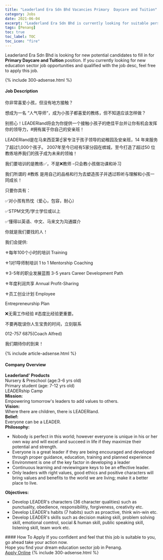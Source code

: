 ```yaml
---
title: "Leaderland Era Sdn Bhd Vacancies Primary  Daycare and Tuition" 
category: Jobs 
date: 2021-06-04 
excerpt: "Leaderland Era Sdn Bhd is currently looking for suitable person to fill in the Primary  Daycare and Tuition which positioned at Penang" 
tags: [Penang] 
toc: true 
toc_label: TOC 
toc_icon: "fire" 
--- 
```


<p>Leaderland Era Sdn Bhd is looking for new potential candidates to fill in for <b>Primary  Daycare and Tuition</b> position. If you currently looking for new education sector job opportunities and qualified with the job desc, feel free to apply this job.
</p>{% include 300-adsense.html %} 
<div><div><h4>Job Description</h4></div><div><div><span><div><p><span>&#20320;&#38750;&#24120;&#21916;&#29233;&#23567;&#23401;&#65292;&#20294;&#27809;&#26377;&#22320;&#26041;&#25509;&#35302;&#65311;</span></p><p><span>&#24819;&#25104;&#20026;&#19968;&#21517; &#8220;&#20154;&#27668;&#23548;&#24072;&#8220;&#65292;&#25104;&#20026;&#23567;&#23401;&#23376;&#37117;&#21916;&#29233;&#30340;&#25945;&#32451;&#65292;&#20294;&#19981;&#30693;&#36947;&#24212;&#35813;&#24590;&#26679;&#20570;&#65311;</span></p><p><span>&#21035;&#25285;&#24515;&#65281;LEADERland&#23558;&#20250;&#20026;&#20320;&#25552;&#20379;&#19968;&#20010;&#25509;&#35302;&#23567;&#23401;&#23376;&#30340;&#32477;&#20339;&#24179;&#21488;&#24182;&#35753;&#20320;&#26377;&#26426;&#20250;&#21457;&#25381;&#20320;&#30340;&#39046;&#23548;&#21147;&#65039;&#65292;#&#25317;&#26377;&#23646;&#20110;&#20320;&#33258;&#24049;&#30340;&#23433;&#20146;&#29677;&#65281;</span></p><p><span>LEADERland&#26159;&#22312;&#39532;&#26469;&#35199;&#20122;&#31532;&#9757;&#23478;&#19987;&#27880;&#20110;&#23401;&#23376;&#39046;&#23548;&#30340;&#24188;&#31258;&#22253;&#21450;&#23433;&#20146;&#29677;&#65292;14 &#24180;&#26469;&#26381;&#21153;&#20102;&#36229;&#36807;1,000&#20010;&#23401;&#23376;&#12290; 2007&#24180;&#33267;&#20170;&#24050;&#32463;&#26377;5&#23478;&#20998;&#22253;&#22312;&#27103;&#22478;&#65292;&#33267;&#20170;&#25171;&#36896;&#20102;&#36229;&#36807;50 &#20301;&#25945;&#32451;&#22521;&#20859;&#25105;&#20204;&#30340;&#23401;&#23376;&#25104;&#20026;&#26410;&#26469;&#30340;&#39046;&#34966;&#65281;</span></p><p><span>&#25105;&#20204;&#35201;&#22521;&#35757;&#30340;&#26159;&#25945;&#32451;&#9989;&#65292;&#19981;&#26159;&#10060;&#25945;&#24072; &#8211;&#21482;&#20250;&#25945;&#23567;&#23401;&#20570;&#21151;&#35838;&#21644;&#34917;&#20064;</span></p><p><span>&#25105;&#20204;&#25152;&#35859;&#30340; #&#25945;&#32451; &#26159;&#29992;&#33258;&#24049;&#30340;&#21697;&#26684;&#21644;&#34892;&#20026;&#21435;&#22609;&#36896;&#23401;&#23376;&#24182;&#36879;&#36807;&#32838;&#21548;&#19982;&#29702;&#35299;&#21644;&#23567;&#23401;&#19968;&#21516;&#25104;&#38271;&#65281;</span></p><p><span>&#21482;&#35201;&#20320;&#20855;&#26377;&#65306;</span></p><p><span>&#9989;&#23545;&#23567;&#23401;&#26377;&#28909;&#24561;&#65288;&#29233;&#24515;&#65292;&#21253;&#23481;&#65292;&#32784;&#24515;&#65289;</span></p><p><span>&#9989;STPM&#25991;&#20973;/&#23398;&#22763;&#23398;&#20301;&#25110;&#20197;&#19978;</span></p><p><span>&#9989;&#25026;&#24471;&#20197;&#33521;&#35821;&#12289;&#20013;&#25991;&#12289;&#39532;&#26469;&#25991;&#20026;&#27807;&#36890;&#23186;&#20171;</span></p><p><span>&#20320;&#23601;&#26159;&#25105;&#20204;&#35201;&#25214;&#30340;&#20154;&#65281;</span></p><p><span>&#25105;&#20204;&#20250;&#25552;&#20379;:</span></p><p><span>&#9884;&#65039;&#27599;&#24180;100&#20010;&#23567;&#26102;&#30340;&#22521;&#35757; Training</span></p><p><span>&#9884;&#65039;1&#23545;1&#23548;&#24072;&#21046;&#22521;&#35757; 1 to 1 Mentorship Coaching</span></p><p><span>&#9884;&#65039;3-5&#24180;&#30340;&#32844;&#19994;&#21457;&#23637;&#34013;&#22270; 3-5 years Career Development Path</span></p><p><span>&#9884;&#65039;&#24180;&#24230;&#21033;&#28070;&#20849;&#20139; Annual Profit-Sharing</span></p><p><span>&#9884;&#65039;&#21592;&#24037;&#21019;&#19994;&#35745;&#21010; Employee</span></p><p><span>Entrepreneurship Plan</span></p><p><span>&#10060;&#26080;&#38656;&#24037;&#20316;&#32463;&#39564; #&#24577;&#24230;&#27604;&#32463;&#39564;&#26356;&#37325;&#35201;&#12290;</span></p><p><span>&#19981;&#35201;&#20877;&#32829;&#35823;&#20320;&#20154;&#29983;&#23453;&#36149;&#30340;&#26102;&#38388;&#65292;&#31435;&#21051;&#32852;&#31995;</span></p><p><span>012-757 6875(Coach Alfred)</span></p><p><span>&#25105;&#20204;&#26399;&#24453;&#20320;&#30340;&#21040;&#26469;&#65281;</span></p></div></span></div></div></div> 
{% include article-adsense.html %} 
<div><div><h4>Company Overview</h4></div><div><div><span><div><div><strong>Leaderland' Products</strong><br>
Nursery &amp; Preschool (age:3-6 yrs old)<br>
Primary student (age: 7-12 yrs old)</div>
<div>LEADERship Camp</div>
<div><strong>Mission:</strong></div>
<div>Empowering tomorrow's leaders to add values to others.</div>
<div><strong>Vision:</strong><br>
Where there are children, there is LEADERland.</div>
<div><strong>Belief:</strong></div>
<div>Everyone can be a LEADER.</div>
<div><strong>Philosophy:</strong></div>
<ul>
<li>Nobody is perfect in this world; however everyone is unique in his or her own way and will excel and succeed in life if they maximize their potential and strength.</li>
<li>Everyone is a great leader if they are being encouraged and developed through proper guidance, education, training and planned experience</li>
<li>Environment is one of the key factor in developing a leader</li>
<li>Continuous learning and reviewingare keys to be an effective leader.</li>
<li>Only leaders with right values, good ethics and positive characters will bring values and benefits to the world we are living; make it a better place to live.</li>
</ul>
<div><strong>Objectives:</strong></div>
<ul>
<li>Develop LEADER's characters (36 character qualities) such as punctuality, obedience, responsibilitiy, forgiveness, creativity etc.</li>
<li>Develop LEADER's habits (7 habits) such as proactive, think win-win etc.</li>
<li>Develop LEADER's skills such as decision making skill, problem solving skill, emotional comtrol, social &amp; human skill, public speaking skill, listening skill, team work etc.</li>
</ul></div></span></div></div></div> 
#### How To Apply 
If you confident and feel that this job is suitable to you, go ahead take your action now. <br/> 
Hope you find your dream education sector job in Penang. <br/> 
<a href="https://www.jobstreet.com.my/en/job/primary-daycare-and-tuition-4570057?jobId=jobstreet-my-job-4570057" class="btn btn--info" target="_blank" rel="nofollow noopenner">Apply Online</a> 
{% include 300-adsense.html %} 